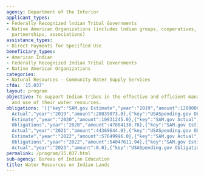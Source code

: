 ```yaml
---
agency: Department of the Interior
applicant_types:
- Federally Recognized lndian Tribal Governments
- Native American Organizations (includes lndian groups, cooperatives, corporations,
  partnerships, associations)
assistance_types:
- Direct Payments for Specified Use
beneficiary_types:
- American Indian
- Federally Recognized Indian Tribal Governments
- Native American Organizations
categories:
- Natural Resources - Community Water Supply Services
cfda: '15.037'
layout: program
objective: To support Indian tribes in the effective and efficient management, planning,
  and use of their water resources.
obligations: '[{"key":"SAM.gov Estimate","year":"2019","amount":12000000.0},{"key":"SAM.gov
  Actual","year":"2019","amount":20839073.0},{"key":"USASpending.gov Obligations","year":"2019","amount":39345893.56},{"key":"SAM.gov
  Estimate","year":"2020","amount":10931245.0},{"key":"SAM.gov Actual","year":"2020","amount":15301922.11},{"key":"USASpending.gov
  Obligations","year":"2020","amount":47884130.78},{"key":"SAM.gov Estimate","year":"2021","amount":10721704.0},{"key":"SAM.gov
  Actual","year":"2021","amount":44369644.0},{"key":"USASpending.gov Obligations","year":"2021","amount":44722949.62},{"key":"SAM.gov
  Estimate","year":"2022","amount":57649996.0},{"key":"SAM.gov Actual","year":"2022","amount":5570507.0},{"key":"USASpending.gov
  Obligations","year":"2022","amount":54047611.94},{"key":"SAM.gov Estimate","year":"2023","amount":3993875.0},{"key":"SAM.gov
  Actual","year":"2023","amount":0.0},{"key":"USASpending.gov Obligations","year":"2023","amount":27443349.6}]'
permalink: /program/15.037.html
sub-agency: Bureau of Indian Education
title: Water Resources on Indian Lands
---
```

